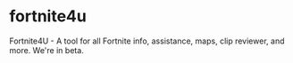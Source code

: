 # fortnite4u
Fortnite4U - A tool for all Fortnite info, assistance, maps, clip reviewer, and more. We're in beta. 
